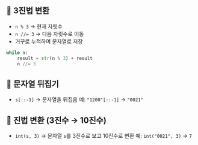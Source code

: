 ## 🔹 3진법 변환
- `n % 3` → 현재 자릿수
- `n //= 3` → 다음 자릿수로 이동
- 거꾸로 누적하여 문자열로 저장

```python
while n:
    result = str(n % 3) + result
    n //= 3
```

## 🔹 문자열 뒤집기
- `s[::-1]` → 문자열을 뒤집음
  예: `"1200"[::-1]` → `"0021"`

## 🔹 진법 변환 (3진수 → 10진수)
- `int(s, 3)` → 문자열 `s`를 3진수로 보고 10진수로 변환
  예: `int("0021", 3)` → `7`
